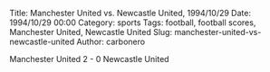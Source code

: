 Title: Manchester United vs. Newcastle United, 1994/10/29
Date: 1994/10/29 00:00
Category: sports
Tags: football, football scores, Manchester United, Newcastle United
Slug: manchester-united-vs-newcastle-united
Author: carbonero


Manchester United 2 - 0 Newcastle United
